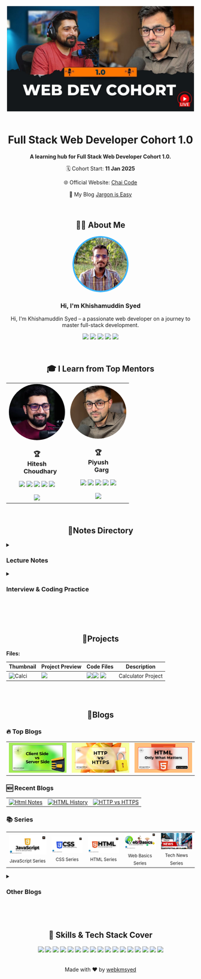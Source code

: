 <!------------------------------------------------------------------Hero Section------------------------------------------------------------------------------------------------------------------>

<div align="center">  
  <img alt="Cohort Banner" src="assets/banner/cohort_banner.jpg" width="500">   
</div><br>

<h1 align="center"> Full Stack Web Developer Cohort 1.0 </h1>

<p align="center"><b>A learning hub for Full Stack Web Developer Cohort 1.0.</b></p>
<p align="center">🗓️ Cohort Start: <b>11 Jan 2025</b></p>
<p align="center">🌐 Official Website: <a href="https://chaicode.com/">Chai Code</a></p>
<p align="center">📖 My Blog <a href="https://jargoniseasy.com/">Jargon is Easy</a></p><br/>

<!------------------------------------------------------------------About me Section------------------------------------------------------------------------------------------------------------------>

<h2 align="center">👨‍💻 About Me</h2>

<p align="center">
  <img src="assets/avatar/syed.webp" alt="Khishamuddin Syed" width="150" style="border-radius: 100%;">
</p>

<h3 align="center">Hi, I'm Khishamuddin Syed</h3>
<p align="center">Hi, I'm Khishamuddin Syed – a passionate web developer on a journey to master full-stack development.</p>
<p align="center">
  <a href="https://www.linkedin.com/in/webkmsyed/"><img src="https://img.shields.io/badge/-Linkedin-0A66C2?style=for-the-badge&logo=LinkedIn&logoColor=white"></a>
  <a href="https://x.com/webkmsyed"><img src="https://img.shields.io/badge/-X-000000?style=for-the-badge&logo=Twitter&logoColor=white"></a>
  <a href="https://www.instagram.com/webkmsyed/"><img src="https://img.shields.io/badge/-Instagram-E4405F?style=for-the-badge&logo=Instagram&logoColor=white"></a>
  <a href="https://github.com/webkmsyed"><img src="https://img.shields.io/badge/-Github-181717?style=for-the-badge&logo=GitHub&logoColor=white"></a>
  <a href="https://hashnode.com/@webkmsyed"><img src="https://img.shields.io/badge/Hashnode-0A66C2?style=for-the-badge&logo=Hashnode&logoColor=white"></a>
</p><br/>


<!------------------------------------------------------------------Mentors Section------------------------------------------------------------------------------------------------------------------>

<h2 align="center">🎓 I Learn from Top Mentors</h2>

<table align="center">
  <tr>
    <td align="center" width="50%">
      <img src="assets/avatar/hitesh.webp" alt="Hitesh Choudhary" width="150px" style="border-radius: 100%;">
      <h3>🏆<br>Hitesh<br>&nbsp;&nbsp;&nbsp;&nbsp;Choudhary</h3>
      <a href="https://github.com/hiteshchoudhary"><img src="https://img.shields.io/badge/-Github-181717?style=for-the-badge&logo=GitHub&logoColor=white"></a>
      <a href="https://hiteshchoudhary.com/"><img src="https://img.shields.io/badge/Website-0e76a8?style=for-the-badge&logo=google-chrome&logoColor=white"></a>
      <a href="https://twitter.com/Hiteshdotcom"><img src="https://img.shields.io/badge/X-000000?style=for-the-badge&logo=Twitter&logoColor=black"></a>
      <a href="https://in.linkedin.com/in/hiteshchoudhary"><img src="https://img.shields.io/badge/Linkedin-0077B5?style=for-the-badge&logo=LinkedIn&logoColor=white"></a>
      <a href="https://www.youtube.com/@chaiaurcode"><img src="https://img.shields.io/badge/Chai%20Aur%20Code-FF0000?style=for-the-badge&logo=YouTube&logoColor=white"></a>
      <br><br>
      <img src="https://github-readme-stats.vercel.app/api?username=hiteshchoudhary&show_icons=true&theme=radical">
    </td>
    <td align="center" width="50%">
      <img src="assets/avatar/piyush.webp" alt="Piyush Garg" width="150px" style="border-radius: 100%;">
      <h3>🏆<br>Piyush<br>&nbsp;&nbsp;&nbsp;&nbsp;Garg</h3>
      <a href="https://github.com/piyushgarg-dev"><img src="https://img.shields.io/badge/-Github-181717?style=for-the-badge&logo=GitHub&logoColor=white"></a>
      <a href="https://www.piyushgarg.dev/"><img src="https://img.shields.io/badge/Website-0e76a8?style=for-the-badge&logo=google-chrome&logoColor=white"></a>
      <a href="https://twitter.com/piyushgarg_dev"><img src="https://img.shields.io/badge/X-000000?style=for-the-badge&logo=Twitter&logoColor=white"></a>
      <a href="https://in.linkedin.com/in/piyushgarg195"><img src="https://img.shields.io/badge/Linkedin-0077B5?style=for-the-badge&logo=LinkedIn&logoColor=white"></a>
      <a href="https://www.youtube.com/@piyushgargdev"><img src="https://img.shields.io/badge/Piyush%20Garg%20Dev-FF0000?style=for-the-badge&logo=YouTube&logoColor=white"></a>
      <br><br>
      <img src="https://github-readme-stats.vercel.app/api?username=piyushgarg-dev&show_icons=true&theme=radical">
    </td>
  </tr>
</table><br/>

<!------------------------------------------------------------------Notes Section---------------------------------------------------------------------------------------------------------------------------->

<h2 align="center">📌Notes Directory</h2>

<details>
  <summary><h3>Lecture Notes</h3></summary>

  <details>
    <summary>Week 01</summary>

**Files:**

| Thumbnail | File Name | Description |
| --------- | --------- | ----------- |
| ![Thumb](path/to/thumbnail.png) | [Lecture01.js](Lecture%20Notes/Week%2001/Lecture01.js) | JavaScript code file |
| ![Thumb](path/to/thumbnail.png) | [Notes.txt](Lecture%20Notes/Week%2001/Notes.txt) | Text notes |
| ![Thumb](path/to/thumbnail.png) | [README.md](Lecture%20Notes/Week%2001/README.md) | Markdown summary |

  </details>

  <details>
    <summary>Week 02</summary>

**Files:**

| Thumbnail | File Name | Description |
| --------- | --------- | ----------- |
| ![Thumb](path/to/thumbnail.png) | [Lecture02.js](Lecture%20Notes/Week%2002/Lecture02.js) | JavaScript code file |
| ![Thumb](path/to/thumbnail.png) | [Notes.txt](Lecture%20Notes/Week%2002/Notes.txt) | Text notes |
| ![Thumb](path/to/thumbnail.png) | [README.md](Lecture%20Notes/Week%2002/README.md) | Markdown summary |

  </details>

</details>

<details>
  <summary><h3>Interview & Coding Practice</h3></summary>

  <details>
    <summary>JavaScript DSA</summary>

**Files:**

| Thumbnail | File Name | Description |
| --------- | --------- | ----------- |
| ![Thumb](path/to/thumbnail.png) | [Practice1.js](Interview%20Coding%20Practice/Practice%20Set%201/Practice1.js) | Coding challenge |
| ![Thumb](path/to/thumbnail.png) | [TestCases.txt](Interview%20Coding%20Practice/Practice%20Set%201/TestCases.txt) | Test cases |

  </details>

  <details>
    <summary>Machine Coding Round</summary>

**Files:**

| Thumbnail | File Name | Description |
| --------- | --------- | ----------- |
| ![Thumb](path/to/thumbnail.png) | [Practice2.js](Interview%20Coding%20Practice/Practice%20Set%202/Practice2.js) | Coding challenge |
| ![Thumb](path/to/thumbnail.png) | [TestCases.txt](Interview%20Coding%20Practice/Practice%20Set%202/TestCases.txt) | Test cases |
  </details>

  <details>
    <summary>Aptitude and Reasoning</summary>

**Files:**

| Thumbnail | File Name | Description |
| --------- | --------- | ----------- |
| ![Thumb](path/to/thumbnail.png) | [Practice2.js](Interview%20Coding%20Practice/Practice%20Set%202/Practice2.js) | Coding challenge |
| ![Thumb](path/to/thumbnail.png) | [TestCases.txt](Interview%20Coding%20Practice/Practice%20Set%202/TestCases.txt) | Test cases |
  </details>

</details>

<br><br><br>

<!------------------------------------------------------------------Porject Section--------------------------------------------------------------------------------------------------------->

<h2 align="center">📌Projects</h2>

**Files:**

| Thumbnail | Project Preview | Code Files | Description |
| --------- | --------- | ----------- | ----------- |
| <img src="https://w7.pngwing.com/pngs/724/729/png-transparent-calculator-calculator-electronics-calculator-technology-thumbnail.png" alt="Calci" width="50px"> | <a href="https://hashnode.com/@webkmsyed"><img src="https://img.shields.io/badge/Calculator-0A66C2?style=for-the-badge&logo=Calculator&logoColor=white"></a> | <a href="#"><img src="https://img.shields.io/badge/HTML5-E34F26?style=for-the-badge&logo=html5&logoColor=white"></a><a href="#"><img src="https://img.shields.io/badge/CSS3-1572B6?style=for-the-badge&logo=css3&logoColor=white"></a> <a href="#"><img src="https://img.shields.io/badge/JavaScript-F7DF1E?style=for-the-badge&logo=javascript&logoColor=black"></a> | Calculator Project |

<br><br>

<!------------------------------------------------------------------Blog Section------------------------------------------------------------------------------------------------------------>


<h2 align="center">📌Blogs</h2>

### 🔥 Top Blogs

<table>
  <tr>
    <td align="center">
      <a href="https://jargoniseasy.com/client-side-vs-server-side">
        <img src="https://github.com/webkmsyed/webkmsyed/raw/main/images/blogPost/01.webp" alt="Client vs Server" width="200">
      </a>
    </td>
    <td align="center">
      <a href="https://jargoniseasy.com/http-vs-https">
        <img src="https://github.com/webkmsyed/webkmsyed/raw/main/images/blogPost/02.webp" alt="HTTP vs HTTPS" width="200">
      </a>
      <br/>
    </td>
    <td align="center">
      <a href="https://jargoniseasy.com/html-short-notes">
        <img src="https://github.com/webkmsyed/webkmsyed/raw/main/images/blogPost/03.webp" alt="HTML Short Notes" width="200">
      </a>
      <br/>
    </td>
  </tr>
</table>

### 🆕 Recent Blogs

<table>
  <tr>
    <td align="center">
      <a href="https://jargoniseasy.com/html-short-notes">
        <img src="https://cdn.hashnode.com/res/hashnode/image/upload/v1739378047924/b5d8f418-ddab-4605-8964-866bccfc750b.webp?w=1600&h=840&fit=crop&crop=entropy&auto=compress,format&format=webp" alt="Html Notes" width="200">
      </a>
    </td>
    <td align="center">
      <a href="https://jargoniseasy.com/the-html-theory">
        <img src="https://cdn.hashnode.com/res/hashnode/image/upload/v1739296912944/36b0dd1e-8b87-453d-870b-fdc42c0301a9.webp?w=1600&h=840&fit=crop&crop=entropy&auto=compress,format&format=webp" alt="HTML History" width="200">
      </a>
      <br/>
    </td>
    <td align="center">
      <a href="https://jargoniseasy.com/http-vs-https">
        <img src="https://cdn.hashnode.com/res/hashnode/image/upload/v1739176050382/c1b73cb9-9319-45d2-a413-adf69ac45a04.webp?w=1600&h=840&fit=crop&crop=entropy&auto=compress,format&format=webp" alt="HTTP vs HTTPS" width="200">
      </a>
      <br/>
    </td>
  </tr>
</table>

### 📚 Series

<table>
  <tr>
    <td align="center">
      <a href="https://jargoniseasy.com/series/javascript">
        <img src="assets/thumbnails/blog-series-thumbnails/js-cover.webp" alt="JavaScript Series" width="200">
      </a>
      <br/><sub>JavaScript Series</sub>
    </td>
    <td align="center">
      <a href="https://jargoniseasy.com/series/css">
        <img src="assets/thumbnails/blog-series-thumbnails/css-cover.webp" alt="CSS Series" width="200">
      </a>
      <br/><sub>CSS Series</sub>
    </td>
    <td align="center">
      <a href="https://jargoniseasy.com/series/html">
        <img src="assets/thumbnails/blog-series-thumbnails/html-cover.webp" alt="HTML Series" width="200">
      </a>
      <br/><sub>HTML Series</sub>
    </td>
    <td align="center">
      <a href="https://jargoniseasy.com/series/web-basics">
        <img src="assets/thumbnails/blog-series-thumbnails/web-basic-cover.webp" alt="Web Basics" width="200">
      </a>
      <br/><sub>Web Basics Series</sub>
    </td>
    <td align="center">
      <a href="https://jargoniseasy.com/series/tech-news">
        <img src="assets/thumbnails/blog-series-thumbnails/news-cover.webp" alt="HTML Series" width="200">
      </a>
      <br/><sub>Tech News Series</sub>
    </td>    
  </tr>
</table>


<details>
  <summary><h3>Other Blogs</h3></summary>

  <details>  
    <summary><h4>Web Basics</h4><br><img src="assets/thumbnails/blog-series-thumbnails/web-basic-cover.webp" alt="Web Basics Series" width="200" style="border-radius: 15px;" margin="15px"></summary>

| <a href="https://jargoniseasy.com/http-vs-https" target="_blank"><img src="https://cdn.hashnode.com/res/hashnode/image/upload/v1739176050382/c1b73cb9-9319-45d2-a413-adf69ac45a04.webp?w=1600&h=840&fit=crop&crop=entropy&auto=compress,format&format=webp" alt="HTTP v/s HTTPS" width="200"></a> | <a href="https://jargoniseasy.com/tcp-3-way-handshake" target="_blank"><img src="https://cdn.hashnode.com/res/hashnode/image/upload/v1738052939113/54662de0-86ea-4b6b-a0c8-ebb80ee59fe2.png?w=1600&h=840&fit=crop&crop=entropy&auto=compress,format&format=webp" alt="TCP/IP 3 wya handshake" width="200"></a> | <a href="https://jargoniseasy.com/tcpip-basics" target="_blank"><img src="https://cdn.hashnode.com/res/hashnode/image/upload/v1738000857920/997c9ce2-4647-4386-8085-4229f3e55e9e.png?w=1600&h=840&fit=crop&crop=entropy&auto=compress,format&format=webp" alt="TCP IP Basics" width="200"></a> |
| ------------- | ------------- | ------------- | 
| <a href="https://jargoniseasy.com/client-side-vs-server-side" target="_blank"><img src="https://cdn.hashnode.com/res/hashnode/image/upload/v1737970308830/259c9930-5cda-4741-a229-c719520cd360.png?w=1600&h=840&fit=crop&crop=entropy&auto=compress,format&format=webp" alt="Client Side vs Server Side" width="200"></a> | <a href="https://jargoniseasy.com/dns-hierarchy-from-root-to-authoritative-servers" target="_blank"><img src="https://cdn.hashnode.com/res/hashnode/image/upload/v1737879891197/147e4e9e-7832-41ce-a9e0-91c6eff3bacf.png?w=1600&h=840&fit=crop&crop=entropy&auto=compress,format&format=webp" alt="DNS Server Hierarchy" width="200"></a> | <a href="https://jargoniseasy.com/browser-and-your-data-journey" target="_blank"><img src="https://cdn.hashnode.com/res/hashnode/image/upload/v1737565218797/8fe49aea-638f-4382-990a-ea46e44d22a0.png?w=1600&h=840&fit=crop&crop=entropy&auto=compress,format&format=webp" alt="Browser and Data Journey" width="200"></a> |

  </details>

  <details>  
    <summary><h4>HTML</h4><br><img src="assets/thumbnails/blog-series-thumbnails/html-cover.webp" alt="HTML Series" width="200" style="border-radius: 15px;" margin="15px"></summary>

| <a href="#" target="_blank"></a> | <a href="#" target="_blank"></a> | <a href="#" target="_blank"></a> |
| ------------- | --------- | ----------- | 
| <a href="https://jargoniseasy.com/html-short-notes" target="_blank"><img src="https://cdn.hashnode.com/res/hashnode/image/upload/v1739378047924/b5d8f418-ddab-4605-8964-866bccfc750b.webp?w=1600&h=840&fit=crop&crop=entropy&auto=compress,format&format=webp" alt="HTML Exam Interview Notes" width="200"></a> | <a href="https://jargoniseasy.com/the-html-theory" target="_blank"><img src="https://cdn.hashnode.com/res/hashnode/image/upload/v1739296912944/36b0dd1e-8b87-453d-870b-fdc42c0301a9.webp?w=1600&h=840&fit=crop&crop=entropy&auto=compress,format&format=webp" alt="HTML Basics" width="200"></a> | <a href="https://jargoniseasy.com/series/html" target="_blank">Coming Soon</a> |

  </details>

</details>

<!-- Samples of different blog grids-->
<!--
<a href="https://jargoniseasy.com/series/javascript" target="_blank"><img src="https://github.com/webkmsyed/webkmsyed/raw/main/images/blogPost/js-cover.webp" alt="JavaScript Series" width="200"></a>&nbsp;&nbsp;<a href="https://jargoniseasy.com/series/javascript" target="_blank"><img src="https://github.com/webkmsyed/webkmsyed/raw/main/images/blogPost/js-cover.webp" alt="JavaScript Series" width="200"></a>&nbsp;&nbsp;<a href="https://jargoniseasy.com/series/javascript" target="_blank"><img src="https://github.com/webkmsyed/webkmsyed/raw/main/images/blogPost/js-cover.webp" alt="JavaScript Series" width="200"></a>&nbsp;&nbsp;<a href="https://jargoniseasy.com/series/javascript" target="_blank"><img src="https://github.com/webkmsyed/webkmsyed/raw/main/images/blogPost/js-cover.webp" alt="JavaScript Series" width="200"></a>&nbsp;&nbsp;&nbsp;<a href="https://jargoniseasy.com/series/javascript" target="_blank"><img src="https://github.com/webkmsyed/webkmsyed/raw/main/images/blogPost/js-cover.webp" alt="JavaScript Series" width="200"></a>&nbsp;&nbsp;<a href="https://jargoniseasy.com/series/javascript" target="_blank"><img src="https://github.com/webkmsyed/webkmsyed/raw/main/images/blogPost/js-cover.webp" alt="JavaScript Series" width="200"></a>

<a href="https://jargoniseasy.com/series/javascript" target="_blank"><img src="https://github.com/webkmsyed/webkmsyed/raw/main/images/blogPost/js-cover.webp" alt="JavaScript Series" width="200" style="border-radius: 15px;" margin="15px"></a>
<a href="https://jargoniseasy.com/series/javascript" target="_blank"><img src="https://github.com/webkmsyed/webkmsyed/raw/main/images/blogPost/js-cover.webp" alt="JavaScript Series" width="200" style="border-radius: 15px;" margin="15px"></a>
<a href="https://jargoniseasy.com/series/javascript" target="_blank"><img src="https://github.com/webkmsyed/webkmsyed/raw/main/images/blogPost/js-cover.webp" alt="JavaScript Series" width="200" style="border-radius: 15px;" margin="15px"></a>
<a href="https://jargoniseasy.com/series/javascript" target="_blank"><img src="https://github.com/webkmsyed/webkmsyed/raw/main/images/blogPost/js-cover.webp" alt="JavaScript Series" width="200" style="border-radius: 15px;" margin="15px"></a>
-->
<br><br>

<!------------------------------------------------------------------Skills Section--------------------------------------------------------------------------------------------------------------->

<h2 align="center">🚀 Skills & Tech Stack Cover</h2>

<div align="center">
    <a href="#"><img src="https://img.shields.io/badge/HTML5-E34F26?style=for-the-badge&logo=html5&logoColor=white"></a>
    <a href="#"><img src="https://img.shields.io/badge/CSS3-1572B6?style=for-the-badge&logo=css3&logoColor=white"></a>
    <a href="#"><img src="https://img.shields.io/badge/JavaScript-F7DF1E?style=for-the-badge&logo=javascript&logoColor=black"></a>
    <a href="#"><img src="https://img.shields.io/badge/TypeScript-007ACC?style=for-the-badge&logo=typescript&logoColor=white"></a>
    <a href="#"><img src="https://img.shields.io/badge/React-61DAFB?style=for-the-badge&logo=react&logoColor=black"></a>
    <a href="#"><img src="https://img.shields.io/badge/Next.js-000000?style=for-the-badge&logo=nextdotjs&logoColor=white"></a>
    <a href="#"><img src="https://img.shields.io/badge/Node.js-339933?style=for-the-badge&logo=nodedotjs&logoColor=white"></a>
    <a href="#"><img src="https://img.shields.io/badge/Docker-2496ED?style=for-the-badge&logo=docker&logoColor=white"></a>
    <a href="#"><img src="https://img.shields.io/badge/Nginx-009639?style=for-the-badge&logo=nginx&logoColor=white"></a>
    <a href="#"><img src="https://img.shields.io/badge/MongoDB-47A248?style=for-the-badge&logo=mongodb&logoColor=white"></a>
    <a href="#"><img src="https://img.shields.io/badge/PostgreSQL-336791?style=for-the-badge&logo=postgresql&logoColor=white"></a>
    <a href="#"><img src="https://img.shields.io/badge/Mongoose-880000?style=for-the-badge&logo=mongodb&logoColor=white"></a>
    <a href="#"><img src="https://img.shields.io/badge/DevOps-FF5733?style=for-the-badge&logo=devops&logoColor=white"></a>
    <a href="#"><img src="https://img.shields.io/badge/AWS-232F3E?style=for-the-badge&logo=amazonaws&logoColor=white"></a>
    <a href="#"><img src="https://img.shields.io/badge/Turbo%20Repo-000000?style=for-the-badge&logo=turborepo&logoColor=white"></a>
    <a href="#"><img src="https://img.shields.io/badge/GitHub-181717?style=for-the-badge&logo=github&logoColor=white"></a>
    <a href="#"><img src="https://img.shields.io/badge/Socket.IO-010101?style=for-the-badge&logo=socketdotio&logoColor=white"></a>
</div>
<br><br>

<footer align="center">
  Made with ❤ by <a href="https://webkmsyed.com/">webkmsyed</a>
</footer>
